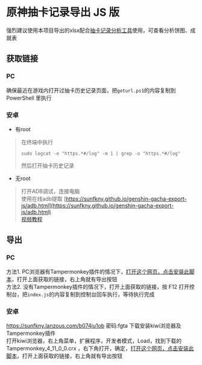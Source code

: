 # 原神抽卡记录导出 JS 版

强烈建议使用本项目导出的xlsx配合[抽卡记录分析工具](https://github.com/voderl/genshin-gacha-analyzer)使用，可查看分析饼图、成就表  

## 获取链接

### PC

确保最近在游戏内打开过抽卡历史记录页面，把`geturl.ps1`的内容复制到 PowerShell 里执行  

### 安卓
 -  有root  

> 在终端中执行
> ```
> sudo logcat -e "https.*#/log" -m 1 | grep -o "https.*#/log"
> ```
> 然后打开抽卡历史记录

 - 无root  

> 打开ADB调试，连接电脑  
> 使用在线adb提取 [https://sunfkny.github.io/genshin-gacha-export-js/adb.html](https://sunfkny.github.io/genshin-gacha-export-js/adb.html)  
> [视频教程](https://www.bilibili.com/video/BV1tr4y1K7Ea?p=3)  

## 导出

### PC

方法1. PC浏览器有Tampermonkey插件的情况下，[打开这个网页，点击安装此脚本](https://greasyfork.org/zh-CN/scripts/422736)，打开上面获取的链接，右上角就有导出按钮  
方法2. 没有Tampermonkey插件的情况下，打开上面获取的链接，按 F12 打开控制台，把`index.js`的内容复制到控制台回车执行，等待执行完成  

### 安卓

https://sunfkny.lanzous.com/b074ju1ob 密码:fgta  下载安装kiwi浏览器及Tampermonkey插件  
打开kiwi浏览器，右上角菜单，扩展程序，开发者模式，Load，找到下载的 Tampermonkey_4_11_0_0.crx ，右下角打开，确定，[打开这个网页，点击安装此脚本](https://greasyfork.org/zh-CN/scripts/422736)，打开上面获取的链接，右上角就有导出按钮  
